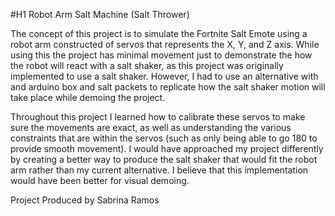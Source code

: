 #H1 Robot Arm Salt Machine (Salt Thrower)


The concept of this project is to simulate the Fortnite Salt Emote using a robot arm constructed of servos that represents
the X, Y, and Z axis. While using this the project has minimal movement just to demonstrate the how the robot will react
with a salt shaker, as this project was originally implemented to use a salt shaker. However, I had to use an alternative with
and arduino box and salt packets to replicate how the salt shaker motion will take place while demoing the project.

Throughout this project I learned how to calibrate these servos to make sure the movements are exact, as well as understanding
the various constraints that are within the servos (such as only being able to go 180 to provide smooth movement). I would have
approached my project differently by creating a better way to produce the salt shaker that would fit the robot arm rather than
my current alternative. I believe that this implementation would have been better for visual demoing.

Project Produced by Sabrina Ramos

